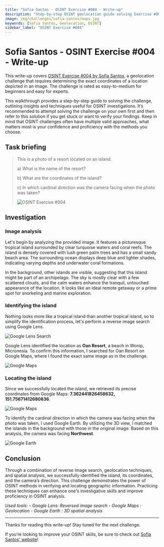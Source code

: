 ```yaml
---
title: "Sofia Santos - OSINT Exercise #004 - Write-up"
description: "Step-by-step OSINT geolocation guide solving Exercise #004 by Sofia Santos. Learn image analysis, reverse search, and mapping techniques to pinpoint locations."
image: img/challenges/sofia-santos/maps.jpg
keywords: [Sofia Santos, Geolocation, OSINT]
sidebar_label: "OSINT Exercise #004"
---
```


# Sofia Santos - OSINT Exercise #004 - Write-up

This write-up covers [OSINT Exercise #004 by Sofia Santos](https://gralhix.com/list-of-osint-exercises/osint-exercise-004/), a geolocation challenge that requires determining the exact coordinates of a location depicted in an image. The challenge is rated as easy-to-medium for beginners and easy for experts.

This walkthrough provides a step-by-step guide to solving the challenge, outlining insights and techniques useful for OSINT investigations. It’s recommended to attempt solving the challenge on your own first and then refer to this solution if you get stuck or want to verify your findings. Keep in mind that OSINT challenges often have multiple valid approaches, what matters most is your confidence and proficiency with the methods you choose.

## Task briefing

> This is a photo of a resort located on an island.
>
> a) What is the name of the resort?
>
> b) What are the coordinates of the island?
>
> c) In which cardinal direction was the camera facing when the photo was taken?
>
> ![OSINT Exercise #004](/img/challenges/sofia-santos/osint-exercise-004/sofia-santos-004-1.png "OSINT Exercise #004")

## Investigation

### Image analysis

Let's begin by analyzing the provided image. It features a picturesque tropical island surrounded by clear turquoise waters and coral reefs. The island is densely covered with lush green palm trees and has a small sandy beach area. The surrounding ocean displays deep blue and lighter shades, indicating varying depths and underwater coral formations.

In the background, other islands are visible, suggesting that this island might be part of an archipelago. The sky is mostly clear with a few scattered clouds, and the calm waters enhance the tranquil, untouched appearance of the location. It looks like an ideal remote getaway or a prime spot for snorkeling and marine exploration.

### Identifying the island

Nothing looks more like a tropical island than another tropical island, so to simplify the identification process, let's perform a reverse image search using Google Lens.

![Google Lens Search](/img/challenges/sofia-santos/osint-exercise-004/sofia-santos-004-2.png "Google Lens Search")

Google Lens identified the location as **Oan Resort**, a beach in Wonip, Micronesia. To confirm this information, I searched for Oan Resort on Google Maps, where I found the exact same image as in the challenge.

![Google Maps](/img/challenges/sofia-santos/osint-exercise-004/sofia-santos-004-3.png "Google Lens Maps")

### Locating the island

Since we successfully located the island, we retrieved its precise coordinates from Google Maps: **7.362441826458632, 151.75671412680836**.

![Google Maps](/img/challenges/sofia-santos/osint-exercise-004/sofia-santos-004-4.png "Google Maps")

To identify the cardinal direction in which the camera was facing when the photo was taken, I used Google Earth. By utilizing the 3D view, I matched the islands in the background with those in the original image. Based on this analysis, the camera was facing **Northwest**.

![Google Earth](/img/challenges/sofia-santos/osint-exercise-004/sofia-santos-004-5.png "Google Earth")

## Conclusion

Through a combination of reverse image search, geolocation techniques, and spatial analysis, we successfully identified the island, its coordinates, and the camera’s direction. This challenge demonstrates the power of OSINT methods in verifying and locating geographic information. Practicing these techniques can enhance one's investigative skills and improve proficiency in OSINT analysis.

<em>
Used tools:
- Google Lens: Reversed image search
- Google Maps : Geolocation
- Google Earth : 3D spatial analysis
</em>

---

Thanks for reading this write-up! Stay tuned for the next challenge.

If you’re looking to improve your OSINT skills, be sure to check out [Sofia Santos' website](https://gralhix.com/)!
